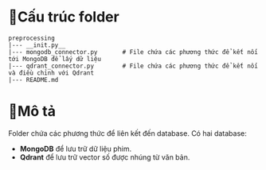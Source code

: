 # 📃Cấu trúc folder

```
preprocessing
|--- __init.py__
|--- mongodb_connector.py       # File chứa các phương thức để kết nối tới MongoDB để lấy dữ liệu
|--- qdrant_connector.py		# File chứa các phương thức để kết nối và điều chỉnh với Qdrant
|--- README.md             
```

# 💭Mô tả
Folder chứa các phương thức để liên kết đến database. Có hai database: 
- **MongoDB** để lưu trữ dữ liệu phim.
- **Qdrant** để lưu trữ vector số được nhúng từ văn bản.
